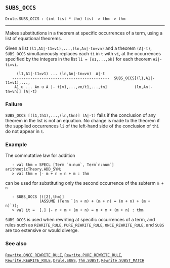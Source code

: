 ## `SUBS_OCCS`

``` hol4
Drule.SUBS_OCCS : (int list * thm) list -> thm -> thm
```

------------------------------------------------------------------------

Makes substitutions in a theorem at specific occurrences of a term,
using a list of equational theorems.

Given a list `(l1,A1|-t1=v1),...,(ln,An|-tn=vn)` and a theorem `(A|-t)`,
`SUBS_OCCS` simultaneously replaces each `ti` in `t` with `vi`, at the
occurrences specified by the integers in the list `li = [o1,...,ok]` for
each theorem `Ai|-ti=vi`.

``` hol4
     (l1,A1|-t1=v1) ... (ln,An|-tn=vn)  A|-t
   -------------------------------------------  SUBS_OCCS[(l1,A1|-t1=v1),...,
    A1 u ... An u A |- t[v1,...,vn/t1,...,tn]            (ln,An|-tn=vn)] (A|-t)
```

### Failure

`SUBS_OCCS [(l1,th1),...,(ln,thn)] (A|-t)` fails if the conclusion of
any theorem in the list is not an equation. No change is made to the
theorem if the supplied occurrences `li` of the left-hand side of the
conclusion of `thi` do not appear in `t`.

### Example

The commutative law for addition

``` hol4
   - val thm = SPECL [Term `m:num`, Term`n:num`] arithmeticTheory.ADD_SYM;
   > val thm = |- m + n = n + m : thm
```

can be used for substituting only the second occurrence of the subterm
`m + n`

``` hol4
   - SUBS_OCCS [([2],thm)]
               (ASSUME (Term `(n + m) + (m + n) = (m + n) + (m + n)`));
   > val it =  [.] |- n + m + (m + n) = n + m + (m + n) : thm
```

`SUBS_OCCS` is used when rewriting at specific occurrences of a term,
and rules such as `REWRITE_RULE`, `PURE_REWRITE_RULE`,
`ONCE_REWRITE_RULE`, and `SUBS` are too extensive or would diverge.

### See also

[`Rewrite.ONCE_REWRITE_RULE`](#Rewrite.ONCE_REWRITE_RULE),
[`Rewrite.PURE_REWRITE_RULE`](#Rewrite.PURE_REWRITE_RULE),
[`Rewrite.REWRITE_RULE`](#Rewrite.REWRITE_RULE),
[`Drule.SUBS`](#Drule.SUBS), [`Thm.SUBST`](#Thm.SUBST),
[`Rewrite.SUBST_MATCH`](#Rewrite.SUBST_MATCH)
